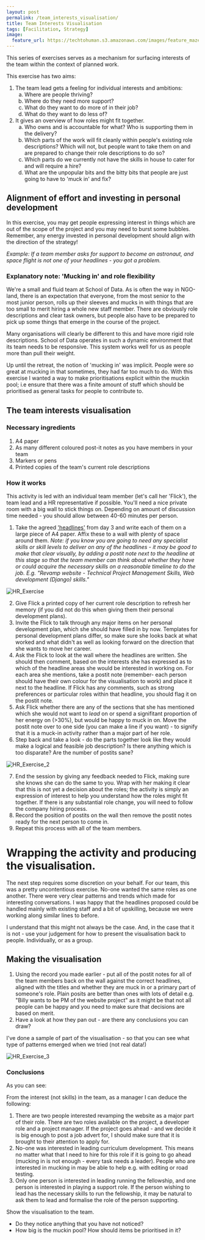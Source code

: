 ```yaml
---
layout: post
permalink: /team_interests_visualisation/
title: Team Interests Visualisation 
tags: [Facilitation, Strategy]
image: 
  feature_url: https://techtohuman.s3.amazonaws.com/images/feature_maze.jpg
---
```


This series of exercises serves as a mechanism for surfacing interests of the team within the context of planned work. 

This exercise has two aims: 

<ol>
	<li>The team lead gets a feeling for individual interests and ambitions: 
	<ol type="a">
		<li>Where are people thriving?</li>
		<li>Where do they need more support?</li> 
		<li>What do they want to do more of in their job?</li> 
		<li> What do they want to do less of? </li>
	</ol></li>
	<li>It gives an overview of how roles might fit together. 
		<ol type="a">
			<li>Who owns and is accountable for what? Who is supporting them in the delivery?</li>
			<li>Which parts of the work will fit cleanly within people's existing role descriptions? Which will not, but people want to take them on and are prepared to change their role descriptions to do so? </li>
			<li>Which parts do we currently not have the skills in house to cater for and will require a hire? </li>
			<li>What are the unpopular bits and the bitty bits that people are just going to have to 'muck in' and fix?</li>
		</ol></li>
</ol>

## Alignment of effort and investing in personal development

In this exercise, you may get people expressing interest in things which are out of the scope of the project and you may need to burst some bubbles. Remember, any energy invested in personal development should align with the direction of the strategy!

*Example: If a team member asks for support to become an astronaut, and space flight is not one of your headlines - you got a problem.*

<div class="well"><h3>Explanatory note: 'Mucking in' and role flexibility </h3>

We're a small and fluid team at School of Data. As is often the way in NGO-land, there is an expectation that everyone, from the most senior to the most junior person, rolls up their sleeves and mucks in with things that are too small to merit hiring a whole new staff member. There are obviously role descriptions and clear task owners, but people also have to be prepared to pick up some things that emerge in the course of the project. </p><p>

Many organisations will clearly be different to this and have more rigid role descriptions. School of Data operates in such a dynamic environment that its team needs to be responsive. This system works well for us as people more than pull their weight. </p>

Up until the retreat, the notion of 'mucking in' was implicit. People were <em>so</em> great at mucking in that sometimes, they had far too much to do. With this exercise I wanted a way to make prioritisations explicit within the muckin pool; i.e ensure that there was a finite amount of stuff which should be prioritised as general tasks for people to contribute to.  </div> 

## The team interests visualisation 

### Necessary ingredients 

1. A4 paper 
2. As many different coloured post-it notes as you have members in your team 
3. Markers or pens
4. Printed copies of the team's current role descriptions

### How it works

This activity is led with an individual team member (let's call her 'Flick'), the team lead and a HR representative if possible. You'll need a nice private room with a big wall to stick things on. Depending on amount of discussion time needed - you should allow between 40-60 minutes per person. 

1. Take the agreed ['headlines'](https://techtohuman.com/strategy_day_3/#output12) from day 3 and write each of them on a large piece of A4 paper. Affix these to a wall with plenty of space around them. <em>Note: if you know you are going to need any specialist skills or skill levels to deliver on any of the headlines  - it may be good to make that clear visually, by adding a postit note next to the headline at this stage so that the team member can think about whether they have or could acquire the necessary skills on a reasonable timeline to do the job. E.g. "Revamp website - Technical Project Management Skills, Web development (Django) skills." </em> 

![HR_Exercise](https://techtohuman.s3.amazonaws.com/images/hr_exercise_1.png)

<ol start="2">
	<li> Give Flick a printed copy of her current role description to refresh her memory (if you did not do this when giving them their personal development plans).</li>
	<li> Invite the Flick to talk through any major items on her personal development plan, which she should have filled in by now. Templates for personal development plans differ, so make sure she looks back at what worked and what didn't as well as looking forward on the direction that she wants to move her career. </li> 
	<li> Ask the Flick to look at the wall where the headlines are written.  She should then comment, based on the interests she has expressed as to which of the headline areas she would be interested in working on. For each area she mentions, take a postit note (remember- each person should have their own colour for the visualisation to work) and place it next to the headline. If Flick has any comments, such as strong preferences or particular roles within that headline, you should flag it on the postit note. </li> 
	<li> Ask Flick whether there are any of the sections that she has mentioned which she would not want to <em>lead</em> on or spend a signifitant proportion of her energy on (>30%), but would be happy to muck in on. Move the postit note over to one side (you can make a line if you want) - to signify that it is a muck-in activity rather than a major part of her role.</li> 
	<li> Step back and take a look - do the parts together look like they would make a logical and feasible job description? Is there anything which is too disparate? Are the number of postits sane? </li> 
</ol>

![HR_Exercise_2](https://techtohuman.s3.amazonaws.com/images/hr_exercise_2.png)

<ol start="7">
	<li> End the session by giving any feedback needed to Flick, making sure she knows she can do the same to you. Wrap with her making it clear that this is not yet a decision about the roles; the activity is simply an expression of interest to help you understand how the roles might fit together. If there is any substantial role change, you will need to follow the company hiring process. </li> 
	<li> Record the position of postits on the wall then remove the postit notes ready for the next person to come in.</li>
	<li> Repeat this process with all of the team members. </li> 
</ol> 


# Wrapping the activity and producing the visualisation. 

The next step requires some discretion on your behalf. For our team, this was a pretty uncontentious exercise. No-one wanted the same roles as one another. There were very clear patterns and trends which made for interesting conversations. I was happy that the headlines proposed could be handled mainly with existing staff and a bit of upskilling, because we were working along similar lines to before. 

I understand that this might not always be the case. And, in the case that it is not - use your judgement for how to present the visualisation back to people. Individually, or as a group. 

## Making the visualisation 

1. Using the record you made earlier - put all of the postit notes for all of the team members back on the wall against the correct headlines, aligned with the titles and whether they are muck in or a primary part of someone's role. Plain posits are better than ones with lots of detail e.g. "Billy wants to be PM of the website project" as it might be that not all people can be happy and you need to make sure that decisions are based on merit. 
2. Have a look at how they pan out - are there any conclusions you can draw? 

I've done a sample of part of the visualisation - so that you can see what type of patterns emerged when we tried (not real data!) 

![HR_Exercise_3](https://techtohuman.s3.amazonaws.com/images/hr_exercise_3.png)


### Conclusions 

As you can see: 

From the interest (not skills) in the team, as a manager I can deduce the following: 

1. There are two people interested revamping the website as a major part of their role. There are two roles available on the project, a developer role and a project manager. If the project goes ahead - and we decide it is big enough to post a job advert for, I should make sure that it is brought to their attention to apply for. 
2. No-one was interested in leading curriculum development. This means no matter what that I need to hire for this role if it is going to go ahead (mucking in is not enough - every task needs a leader). People who are interested in mucking in may be able to help e.g. with editing or road testing. 
3. Only one person is interested in leading running the fellowship, and one person is interested in playing a support role. If the person wishing to lead has the necessary skills to run the fellowship, it may be natural to ask them to lead and formalise the role of the person supporting. 

Show the visualisation to the team. 

* Do they notice anything that you have not noticed? 
* How big is the muckin pool? How should items be prioritised in it? 







